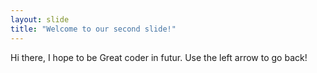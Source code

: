 ```yaml
---
layout: slide
title: "Welcome to our second slide!"
---
```

Hi there, I hope to be Great coder in futur.
Use the left arrow to go back!